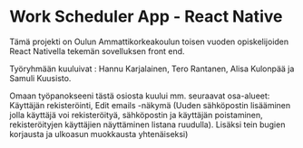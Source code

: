 # Work Scheduler App - React Native

Tämä projekti on Oulun Ammattikorkeakoulun toisen vuoden opiskelijoiden React Nativella tekemän sovelluksen front end. 

Työryhmään kuuluivat : Hannu Karjalainen, Tero Rantanen, Alisa Kulonpää ja Samuli Kuusisto.

Omaan työpanokseeni tästä osiosta kuului mm. seuraavat osa-alueet: Käyttäjän rekisteröinti, Edit emails -näkymä (Uuden sähköpostin lisääminen jolla käyttäjä voi rekisteröityä, sähköpostin ja käyttäjän poistaminen, rekisteröityjen käyttäjien näyttäminen listana ruudulla). Lisäksi tein bugien korjausta ja ulkoasun muokkausta yhtenäiseksi)
